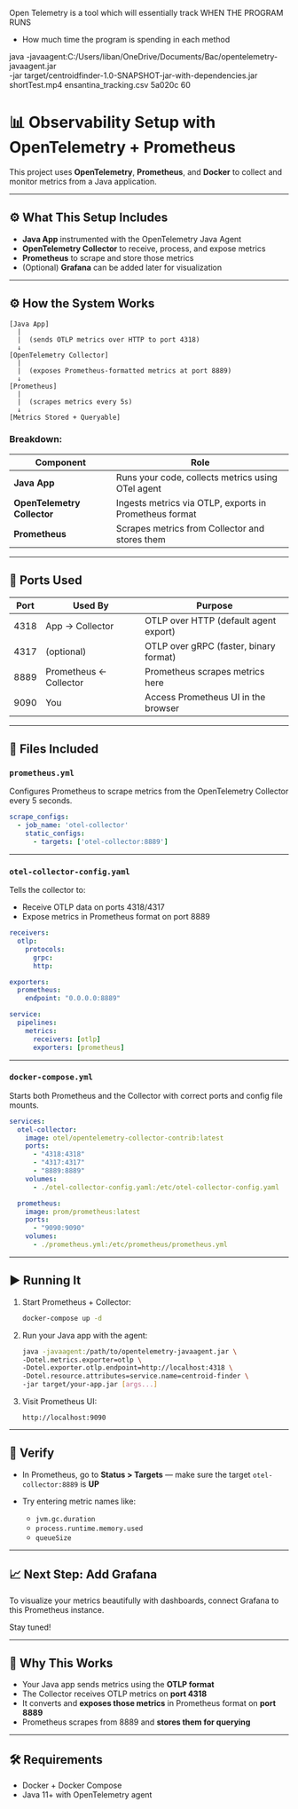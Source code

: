 Open Telemetry is a tool which will essentially track WHEN THE PROGRAM RUNS
-   How much time the program is spending in each method

java -javaagent:C:/Users/liban/OneDrive/Documents/Bac/opentelemetry-javaagent.jar \
-jar target/centroidfinder-1.0-SNAPSHOT-jar-with-dependencies.jar \
shortTest.mp4 ensantina_tracking.csv 5a020c 60

# 📊 Observability Setup with OpenTelemetry + Prometheus

This project uses **OpenTelemetry**, **Prometheus**, and **Docker** to collect and monitor metrics from a Java application.

---

## ⚙️ What This Setup Includes

* **Java App** instrumented with the OpenTelemetry Java Agent
* **OpenTelemetry Collector** to receive, process, and expose metrics
* **Prometheus** to scrape and store those metrics
* (Optional) **Grafana** can be added later for visualization

---

## ⚙️ How the System Works

```
[Java App]
  |
  |  (sends OTLP metrics over HTTP to port 4318)
  ↓
[OpenTelemetry Collector]
  |
  |  (exposes Prometheus-formatted metrics at port 8889)
  ↓
[Prometheus]
  |
  |  (scrapes metrics every 5s)
  ↓
[Metrics Stored + Queryable]
```

### Breakdown:

| Component                   | Role                                                   |
| --------------------------- | ------------------------------------------------------ |
| **Java App**                | Runs your code, collects metrics using OTel agent      |
| **OpenTelemetry Collector** | Ingests metrics via OTLP, exports in Prometheus format |
| **Prometheus**              | Scrapes metrics from Collector and stores them         |

---

## 🔌 Ports Used

| Port | Used By                | Purpose                                |
| ---- | ---------------------- | -------------------------------------- |
| 4318 | App → Collector        | OTLP over HTTP (default agent export)  |
| 4317 | (optional)             | OTLP over gRPC (faster, binary format) |
| 8889 | Prometheus ← Collector | Prometheus scrapes metrics here        |
| 9090 | You                    | Access Prometheus UI in the browser    |

---

## 📁 Files Included

### `prometheus.yml`

Configures Prometheus to scrape metrics from the OpenTelemetry Collector every 5 seconds.

```yaml
scrape_configs:
  - job_name: 'otel-collector'
    static_configs:
      - targets: ['otel-collector:8889']
```

---

### `otel-collector-config.yaml`

Tells the collector to:

* Receive OTLP data on ports 4318/4317
* Expose metrics in Prometheus format on port 8889

```yaml
receivers:
  otlp:
    protocols:
      grpc:
      http:

exporters:
  prometheus:
    endpoint: "0.0.0.0:8889"

service:
  pipelines:
    metrics:
      receivers: [otlp]
      exporters: [prometheus]
```

---

### `docker-compose.yml`

Starts both Prometheus and the Collector with correct ports and config file mounts.

```yaml
services:
  otel-collector:
    image: otel/opentelemetry-collector-contrib:latest
    ports:
      - "4318:4318"
      - "4317:4317"
      - "8889:8889"
    volumes:
      - ./otel-collector-config.yaml:/etc/otel-collector-config.yaml

  prometheus:
    image: prom/prometheus:latest
    ports:
      - "9090:9090"
    volumes:
      - ./prometheus.yml:/etc/prometheus/prometheus.yml
```

---

## ▶️ Running It

1. Start Prometheus + Collector:

   ```bash
   docker-compose up -d
   ```

2. Run your Java app with the agent:

   ```bash
   java -javaagent:/path/to/opentelemetry-javaagent.jar \
   -Dotel.metrics.exporter=otlp \
   -Dotel.exporter.otlp.endpoint=http://localhost:4318 \
   -Dotel.resource.attributes=service.name=centroid-finder \
   -jar target/your-app.jar [args...]
   ```

3. Visit Prometheus UI:

   ```
   http://localhost:9090
   ```

---

## 🥪 Verify

* In Prometheus, go to **Status > Targets** — make sure the target `otel-collector:8889` is **UP**
* Try entering metric names like:

  * `jvm.gc.duration`
  * `process.runtime.memory.used`
  * `queueSize`

---

## 📈 Next Step: Add Grafana

To visualize your metrics beautifully with dashboards, connect Grafana to this Prometheus instance.

Stay tuned!

---

## 🧠 Why This Works

* Your Java app sends metrics using the **OTLP format**
* The Collector receives OTLP metrics on **port 4318**
* It converts and **exposes those metrics** in Prometheus format on **port 8889**
* Prometheus scrapes from 8889 and **stores them for querying**

---

## 🛠️ Requirements

* Docker + Docker Compose
* Java 11+ with OpenTelemetry agent


